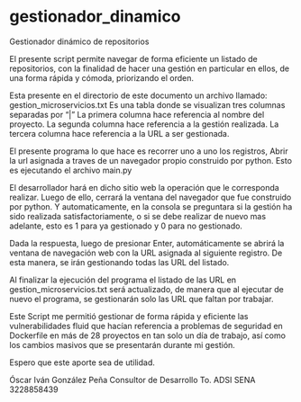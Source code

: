 # gestionador_dinamico
Gestionador dinámico de repositorios

El presente script permite navegar de forma eficiente un listado de repositorios, con la finalidad de hacer una gestión en particular en ellos, de una forma rápida y cómoda, priorizando el orden.

Esta presente en el directorio de este documento un archivo llamado: gestion_microservicios.txt
Es una tabla donde se visualizan tres columnas separadas por “|”
La primera columna hace referencia al nombre del proyecto.
La segunda columna hace referencia a la gestión realizada.
La tercera columna hace referencia a la URL a ser gestionada.

El presente programa lo que hace es recorrer uno a uno los registros,
Abrir la url asignada a traves de un navegador propio construido por python.
Esto es ejecutando el archivo main.py

El desarrollador hará en dicho sitio web la operación que le corresponda realizar.
Luego de ello, cerrará la ventana del navegador que fue construido por python.
Y automaticamente, en la consola se preguntara si la gestión ha sido realizada satisfactoriamente, o si se debe realizar de nuevo mas adelante, esto es 1 para ya gestionado y 0 para no gestionado.

Dada la respuesta, luego de presionar Enter, automáticamente se abrirá la ventana de navegación web con la URL asignada al siguiente registro. De esta manera, se irán gestionando todas las URL del listado.

Al finalizar la ejecución del programa el listado de las URL en gestion_microservicios.txt será actualizado, de manera que al ejecutar de nuevo el programa, se gestionarán solo las URL que faltan por trabajar.

Este Script me permitió gestionar de forma rápida y eficiente las vulnerabilidades fluid que hacían referencia a problemas de seguridad en Dockerfile en más de 28 proyectos en tan solo un día de trabajo, así como los cambios masivos que se presentarán durante mi gestión.

Espero que este aporte sea de utilidad.

Óscar Iván González Peña
Consultor de Desarrollo
To. ADSI SENA
3228858439
